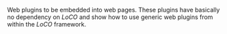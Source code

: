 Web plugins to be embedded into web pages.
These plugins have basically no dependency on _LoCO_ and show how to use generic web plugins
from within the _LoCO_ framework.
